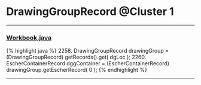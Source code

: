 # DrawingGroupRecord @Cluster 1

***

### [Workbook.java](https://searchcode.com/codesearch/view/15642358/)
{% highlight java %}
2258. DrawingGroupRecord drawingGroup = (DrawingGroupRecord) getRecords().get( dgLoc );
2260. EscherContainerRecord dggContainer = (EscherContainerRecord) drawingGroup.getEscherRecord( 0 );
{% endhighlight %}

***

